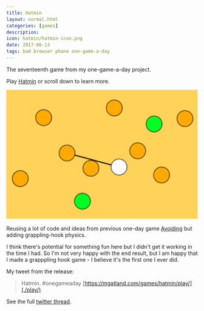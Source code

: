 ```yaml
---
title: Hatmin
layout: normal.html
categories: [games]
description:
icon: hatmin/hatmin-icon.png
date: 2017-06-13
tags: bad browser phone one-game-a-day
---
```

The seventeenth game from my one-game-a-day project.

Play [Hatmin](./play/) or scroll down to learn more.

![Hatmin screenshot](./hatmin.png)

Reusing a lot of code and ideas from previous one-day game [Avoiding](../avoiding/) but adding grappling-hook physics.

I think there's potential for something fun here but I didn't get it working in the time I had. So I'm not very happy with the end result, but I am happy that I made a grapppling hook game - I believe it's the first one I ever did.

My tweet from the release:

> Hatmin. #onegameaday [https://mgatland.com/games/hatmin/play/](./play/)

See the full [twitter thread](https://twitter.com/mgatland/status/874516162146586624).
